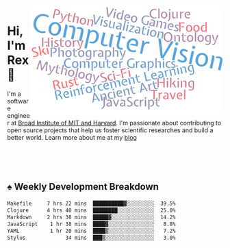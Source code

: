 <img src="https://raw.githubusercontent.com/rexwangcc/rexwangcc/master/myself.png" alt="Rex!" width="450" height="250" align="right">

# Hi, I'm Rex 👋

I'm a software engineer at [Broad Institute of MIT and Harvard](https://www.broadinstitute.org/). I'm passionate about contributing to open source projects that help us foster scientific researches and build a better world. Learn more about me at my [blog](https://rexwang.cc)

<br>
<br>
<br>

<table>
<tr valign="top" width="50%">
<!-- <td > -->

## ♠ Weekly Development Breakdown

<!-- code_time starts -->

```text
Makefile     7 hrs 22 mins  ██████████▓░░░░░░░░░  39.5%
Clojure      4 hrs 40 mins  ████████░░░░░░░░░░░░  25.0%
Markdown     2 hrs 38 mins  █████▓░░░░░░░░░░░░░░  14.2%
JavaScript    1 hr 38 mins  ████▓░░░░░░░░░░░░░░░   8.8%
YAML          1 hr 20 mins  ████▒░░░░░░░░░░░░░░░   7.2%
Stylus             34 mins  ███▒░░░░░░░░░░░░░░░░   3.0%
```

<!-- code_time ends -->

<!-- Placeholder for my Game statuses -->

<!-- <td valign="top" width="50%">

#### ♦ My Personal Progress

</td> -->

</tr>
</table>
